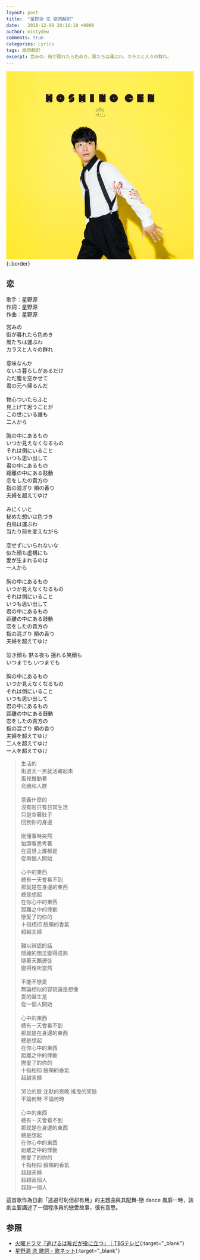 ```yaml
---
layout: post
title:  "星野源 恋 歌詞翻訳"
date:   2018-12-09 20:16:10 +0800
author: mistydew
comments: true
categories: Lyrics
tags: 歌詞翻訳
excerpt: 営みの、街が暮れたら色めき。風たちは運ぶわ、カラスと人々の群れ。
---
```

![恋](/assets/images/cover/misc/恋.jpg){:.border}

## 恋

歌手：星野源<br>
作詞：星野源<br>
作曲：星野源

<div class="lyric-original">
<p>
営みの<br>
街が暮れたら色めき<br>
風たちは運ぶわ<br>
カラスと人々の群れ<br>
<br>
意味なんか<br>
ないさ暮らしがあるだけ<br>
ただ腹を空かせて<br>
君の元へ帰るんだ<br>
<br>
物心ついたらふと<br>
見上げて思うことが<br>
この世にいる誰も<br>
二人から<br>
<br>
胸の中にあるもの<br>
いつか見えなくなるもの<br>
それは側にいること<br>
いつも思い出して<br>
君の中にあるもの<br>
距離の中にある鼓動<br>
恋をしたの貴方の<br>
指の混ざり 頬の香り<br>
夫婦を超えてゆけ<br>
<br>
みにくいと<br>
秘めた想いは色づき<br>
白鳥は運ぶわ<br>
当たり前を変えながら<br>
<br>
恋せずにいられないな<br>
似た顔も虚構にも<br>
愛が生まれるのは<br>
一人から<br>
<br>
胸の中にあるもの<br>
いつか見えなくなるもの<br>
それは側にいること<br>
いつも思い出して<br>
君の中にあるもの<br>
距離の中にある鼓動<br>
恋をしたの貴方の<br>
指の混ざり 頬の香り<br>
夫婦を超えてゆけ<br>
<br>
泣き顔も 黙る夜も 揺れる笑顔も<br>
いつまでも いつまでも<br>
<br>
胸の中にあるもの<br>
いつか見えなくなるもの<br>
それは側にいること<br>
いつも思い出して<br>
君の中にあるもの<br>
距離の中にある鼓動<br>
恋をしたの貴方の<br>
指の混ざり 頬の香り<br>
夫婦を超えてゆけ<br>
二人を超えてゆけ<br>
一人を超えてゆけ
</p>
</div>

<div class="lyric-translation">
<blockquote>
生活的<br>
街道天一黑就活躍起來<br>
風兒推動著<br>
烏鴉和人群<br>
<br>
意義什麼的<br>
沒有啦只有日常生活<br>
只是空著肚子<br>
回到你的身邊<br>
<br>
剛懂事時突然<br>
抬頭看思考著<br>
在這世上誰都是<br>
從兩個人開始<br>
<br>
心中的東西<br>
總有一天會看不到<br>
那就是在身邊的東西<br>
總是想起<br>
在你心中的東西<br>
距離之中的悸動<br>
戀愛了的你的<br>
十指相扣 臉頰的香氣<br>
超越夫婦<br>
<br>
難以辨認的話<br>
隱藏的想法變得成熟<br>
隨著天鵝遷徙<br>
變得理所當然<br>
<br>
不能不戀愛<br>
無論相似的容貌還是想像<br>
愛的誕生是<br>
從一個人開始<br>
<br>
心中的東西<br>
總有一天會看不到<br>
那就是在身邊的東西<br>
總是想起<br>
在你心中的東西<br>
距離之中的悸動<br>
戀愛了的你的<br>
十指相扣 臉頰的香氣<br>
超越夫婦<br>
<br>
哭泣的臉 沈默的夜晚 搖曳的笑臉<br>
不論何時 不論何時<br>
<br>
心中的東西<br>
總有一天會看不到<br>
那就是在身邊的東西<br>
總是想起<br>
在你心中的東西<br>
距離之中的悸動<br>
戀愛了的你的<br>
十指相扣 臉頰的香氣<br>
超越夫婦<br>
超越兩個人<br>
超越一個人
</blockquote>
</div>

這首歌作為日劇「逃避可恥但卻有用」的主題曲與其配舞-戀 dance 風靡一時，該劇主要講述了一個程序員的戀愛故事，很有意思。

## 参照

* [火曜ドラマ『逃げるは恥だが役に立つ』｜TBSテレビ](https://www.tbs.co.jp/NIGEHAJI_tbs){:target="_blank"}
* [星野源 恋 歌詞 - 歌ネット](https://www.uta-net.com/song/216304){:target="_blank"}
